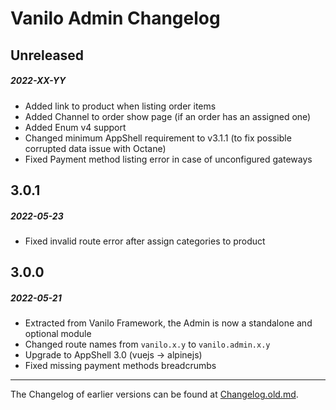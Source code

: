 # Vanilo Admin Changelog

## Unreleased
##### 2022-XX-YY

- Added link to product when listing order items
- Added Channel to order show page (if an order has an assigned one)
- Added Enum v4 support
- Changed minimum AppShell requirement to v3.1.1 (to fix possible corrupted data issue with Octane)
- Fixed Payment method listing error in case of unconfigured gateways


## 3.0.1
##### 2022-05-23

- Fixed invalid route error after assign categories to product

## 3.0.0
##### 2022-05-21

- Extracted from Vanilo Framework, the Admin is now a standalone and optional module 
- Changed route names from `vanilo.x.y` to `vanilo.admin.x.y`
- Upgrade to AppShell 3.0 (vuejs -> alpinejs)
- Fixed missing payment methods breadcrumbs

---

The Changelog of earlier versions can be found at [Changelog.old.md](Changelog.old.md).
